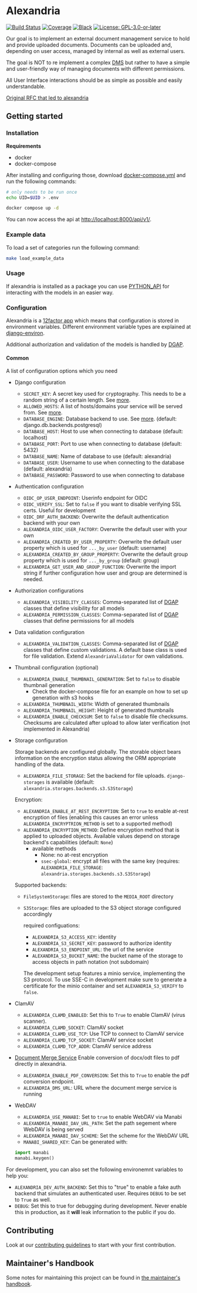 # Alexandria

[![Build Status](https://github.com/projectcaluma/alexandria/workflows/Tests/badge.svg)](https://github.com/projectcaluma/alexandria/actions?query=workflow%3ATests)
[![Coverage](https://img.shields.io/badge/coverage-100%25-brightgreen.svg)](https://github.com/projectcaluma/alexandria/blob/master/pyproject.toml#L107)
[![Black](https://img.shields.io/badge/code%20style-black-000000.svg)](https://github.com/projectcaluma/alexandria)
[![License: GPL-3.0-or-later](https://img.shields.io/github/license/projectcaluma/alexandria)](https://spdx.org/licenses/GPL-3.0-or-later.html)

Our goal is to implement an external document management service to hold and provide uploaded documents.
Documents can be uploaded and, depending on user access, managed by internal as well as external users.

The goal is NOT to re implement a complex [DMS](https://en.wikipedia.org/wiki/Document_management_system) but rather to have a simple and user-friendly way of managing documents with different permissions.

All User Interface interactions should be as simple as possible and easily understandable.

[Original RFC that led to alexandria](docs/original_alexandria_rfc.md)

## Getting started

### Installation

**Requirements**

- docker
- docker-compose

After installing and configuring those, download [docker-compose.yml](https://raw.githubusercontent.com/projectcaluma/alexandria/master/docker-compose.yml) and run the following commands:

```bash
# only needs to be run once
echo UID=$UID > .env

docker compose up -d
```

You can now access the api at [http://localhost:8000/api/v1/](http://localhost:8000/api/v1/).

### Example data

To load a set of categories run the following command:

```bash
make load_example_data
```

### Usage

If alexandria is installed as a package you can use [PYTHON_API](PYTHON_API.md) for interacting with the models in an easier way.

### Configuration

Alexandria is a [12factor app](https://12factor.net/) which means that configuration is stored in environment variables.
Different environment variable types are explained at [django-environ](https://github.com/joke2k/django-environ#supported-types).

Additional authorization and validation of the models is handled by [DGAP](https://github.com/adfinis/django-generic-api-permissions/?tab=readme-ov-file#usage---for-people-deploying-a-dgap-equipped-app).

#### Common

A list of configuration options which you need

- Django configuration
  - `SECRET_KEY`: A secret key used for cryptography. This needs to be a random string of a certain length. See [more](https://docs.djangoproject.com/en/2.1/ref/settings/#std:setting-SECRET_KEY).
  - `ALLOWED_HOSTS`: A list of hosts/domains your service will be served from. See [more](https://docs.djangoproject.com/en/2.1/ref/settings/#allowed-hosts).
  - `DATABASE_ENGINE`: Database backend to use. See [more](https://docs.djangoproject.com/en/2.1/ref/settings/#std:setting-DATABASE-ENGINE). (default: django.db.backends.postgresql)
  - `DATABASE_HOST`: Host to use when connecting to database (default: localhost)
  - `DATABASE_PORT`: Port to use when connecting to database (default: 5432)
  - `DATABASE_NAME`: Name of database to use (default: alexandria)
  - `DATABASE_USER`: Username to use when connecting to the database (default: alexandria)
  - `DATABASE_PASSWORD`: Password to use when connecting to database
- Authentication configuration
  - `OIDC_OP_USER_ENDPOINT`: Userinfo endpoint for OIDC
  - `OIDC_VERIFY_SSL`: Set to `false` if you want to disable verifying SSL certs. Useful for development
  - `OIDC_DRF_AUTH_BACKEND`: Overwrite the default authentication backend with your own
  - `ALEXANDRIA_OIDC_USER_FACTORY`: Overwrite the default user with your own
  - `ALEXANDRIA_CREATED_BY_USER_PROPERTY`: Overwrite the default user property which is used for `..._by_user` (default: username)
  - `ALEXANDRIA_CREATED_BY_GROUP_PROPERTY`: Overwrite the default group property which is used for `..._by_group` (default: group)
  - `ALEXANDRIA_GET_USER_AND_GROUP_FUNCTION`: Overwrite the import string if further configuration how user and group are determined is needed.
- Authorization configurations
  - `ALEXANDRIA_VISIBILITY_CLASSES`: Comma-separated list of [DGAP](https://github.com/adfinis/django-generic-api-permissions/?tab=readme-ov-file#visibilities) classes that define visibility for all models
  - `ALEXANDRIA_PERMISSION_CLASSES`: Comma-separated list of [DGAP](https://github.com/adfinis/django-generic-api-permissions/?tab=readme-ov-file#permissions) classes that define permissions for all models
- Data validation configuration
  - `ALEXANDRIA_VALIDATION_CLASSES`: Comma-separated list of [DGAP](https://github.com/adfinis/django-generic-api-permissions/?tab=readme-ov-file#data-validation) classes that define custom validations. A default base class is used for file validation. Extend `AlexandriaValidator` for own validations.
- Thumbnail configuration (optional)

  - `ALEXANDRIA_ENABLE_THUMBNAIL_GENERATION`: Set to `false` to disable thumbnail generation
    - Check the docker-compose file for an example on how to set up generation with s3 hooks
  - `ALEXANDRIA_THUMBNAIL_WIDTH`: Width of generated thumbnails
  - `ALEXANDRIA_THUMBNAIL_HEIGHT`: Height of generated thumbnails
  - `ALEXANDRIA_ENABLE_CHECKSUM`: Set to `false` to disable file checksums. Checksums are calculated after upload to allow later verification (not implemented in Alexandria)

- Storage configuration

  Storage backends are configured globally. The storable object bears information on the encryption status allowing the ORM appropriate handling of the data.

  - `ALEXANDRIA_FILE_STORAGE`: Set the backend for file uploads. `django-storages` is available (default: `alexandria.storages.backends.s3.S3Storage`)

  Encryption:

  - `ALEXANDRIA_ENABLE_AT_REST_ENCRYPTION`: Set to `true` to enable at-rest encryption of files (enabling this causes an error unless `ALEXANDRIA_ENCRYPTRION_METHOD` is set to a supported method)
  - `ALEXANDRIA_ENCRYPTION_METHOD`: Define encryption method that is applied to uploaded objects. Available values depend on storage backend's capabilities (default: `None`)
    - available methods
      - None: no at-rest encryption
      - `ssec-global`: encrypt all files with the same key (requires: `ALEXANDRIA_FILE_STORAGE`: `alexandria.storages.backends.s3.S3Storage`)

  Supported backends:

  - `FileSystemStorage`: files are stored to the `MEDIA_ROOT` directory
  - `S3Storage`: files are uploaded to the S3 object storage configured accordingly

    required configuations:

    - `ALEXANDRIA_S3_ACCESS_KEY`: identity
    - `ALEXANDRIA_S3_SECRET_KEY`: password to authorize identity
    - `ALEXANDRIA_S3_ENDPOINT_URL`: the url of the service
    - `ALEXANDRIA_S3_BUCKET_NAME`: the bucket name of the storage to access objects in path notation (not subdomain)

    The development setup features a minio service, implementing the S3 protocol.
    To use SSE-C in development make sure to generate a certificate for the minio container and set `ALEXANDRIA_S3_VERIFY` to `false`.

- ClamAV

  - `ALEXANDRIA_CLAMD_ENABLED`: Set this to `True` to enable ClamAV (virus scanner).
  - `ALEXANDRIA_CLAMD_SOCKET`: ClamAV socket
  - `ALEXANDRIA_CLAMD_USE_TCP`: Use TCP to connect to ClamAV service
  - `ALEXANDRIA_CLAMD_TCP_SOCKET`: ClamAV service socket
  - `ALEXANDRIA_CLAMD_TCP_ADDR`: ClamAV service address

- [Document Merge Service](https://github.com/adfinis/document-merge-service)
  Enable conversion of docx/odt files to pdf directly in alexandria.

  - `ALEXANDRIA_ENABLE_PDF_CONVERSION`: Set this to `True` to enable the pdf conversion endpoint.
  - `ALEXANDRIA_DMS_URL`: URL where the document merge service is running

- WebDAV
  - `ALEXANDRIA_USE_MANABI`: Set to `true` to enable WebDAV via Manabi
  - `ALEXANDRIA_MANABI_DAV_URL_PATH`: Set the path segement where WebDAV is being served
  - `ALEXANDRIA_MANABI_DAV_SCHEME`: Set the scheme for the WebDAV URL
  - `MANABI_SHARED_KEY`: Can be generated with:
  ```py
  import manabi
  manabi.keygen()
  ```

For development, you can also set the following environemnt variables to help you:

- `ALEXANDRIA_DEV_AUTH_BACKEND`: Set this to "true" to enable a fake auth backend that simulates an authenticated user. Requires `DEBUG` to be set to `True` as well.
- `DEBUG`: Set this to true for debugging during development. Never enable this in production, as it **will** leak information to the public if you do.

## Contributing

Look at our [contributing guidelines](CONTRIBUTING.md) to start with your first contribution.

## Maintainer's Handbook

Some notes for maintaining this project can be found in [the maintainer's handbook](MAINTAINING.md).
